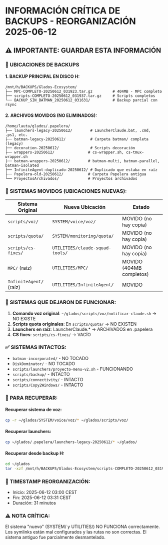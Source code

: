 # INFORMACIÓN CRÍTICA DE BACKUPS - REORGANIZACIÓN 2025-06-12

## ⚠️ IMPORTANTE: GUARDAR ESTA INFORMACIÓN

### 📍 UBICACIONES DE BACKUPS

#### 1. BACKUP PRINCIPAL EN DISCO H:
```
/mnt/h/BACKUPS/Glados-Ecosystem/
├── MPC-COMPLETO-20250612_031923.tar.gz         # 404MB - MPC completo
├── scripts-COMPLETO-20250612_031937.tar.gz     # Scripts completos
└── BACKUP_SIN_BATMAN_20250612_031631/          # Backup parcial con rsync
```

#### 2. ARCHIVOS MOVIDOS (NO ELIMINADOS):
```
/home/lauta/glados/.papelera/
├── launchers-legacy-20250612/        # LauncherClaude.bat, .cmd, .ps1, etc.
├── batman-legacy-20250612/           # Carpeta batman/ completa (legacy)
├── decoration-20250612/              # Scripts decoración
├── wrappers-20250612/               # cs-wrapper.sh, cs-tmux-wrapper.sh
├── batman-wrappers-20250612/        # batman-multi, batman-parallel, batman-isolated
├── InfiniteAgent-duplicado-20250612/ # Duplicado que estaba en raíz
├── Papelera-old-20250612/           # Carpeta Papelera antigua
└── ProyectosArchivados/             # Proyectos archivados

```

### 🔄 SISTEMAS MOVIDOS (UBICACIONES NUEVAS):

| Sistema Original | Nueva Ubicación | Estado |
|-----------------|-----------------|---------|
| `scripts/voz/` | `SYSTEM/voice/voz/` | MOVIDO (no hay copia) |
| `scripts/quota/` | `SYSTEM/monitoring/quota/` | MOVIDO (no hay copia) |
| `scripts/cs-fixes/` | `UTILITIES/claude-squad-tools/` | MOVIDO (no hay copia) |
| `MPC/` (raíz) | `UTILITIES/MPC/` | MOVIDO (404MB completos) |
| `InfiniteAgent/` (raíz) | `UTILITIES/InfiniteAgent/` | MOVIDO |

### 🚨 SISTEMAS QUE DEJARON DE FUNCIONAR:

1. **Comando voz original**: `~/glados/scripts/voz/notificar-claude.sh` → NO EXISTE
2. **Scripts quota originales**: En `scripts/quota/` → NO EXISTEN
3. **Launchers en raíz**: LauncherClaude.* → ARCHIVADOS en .papelera
4. **CS fixes**: `scripts/cs-fixes/` → VACÍO

### ✅ SISTEMAS INTACTOS:

- `batman-incorporated/` - NO TOCADO
- `DiskDominator/` - NO TOCADO
- `scripts/launchers/proyecto-menu-v2.sh` - FUNCIONANDO
- `scripts/backup/` - INTACTO
- `scripts/connectivity/` - INTACTO
- `scripts/Copy2Windows/` - INTACTO

### 🔧 PARA RECUPERAR:

#### Recuperar sistema de voz:
```bash
cp -r ~/glados/SYSTEM/voice/voz/* ~/glados/scripts/voz/
```

#### Recuperar launchers:
```bash
cp ~/glados/.papelera/launchers-legacy-20250612/* ~/glados/
```

#### Recuperar desde backup H:
```bash
cd ~/glados
tar -xzf /mnt/h/BACKUPS/Glados-Ecosystem/scripts-COMPLETO-20250612_031937.tar.gz
```

### 📅 TIMESTAMP REORGANIZACIÓN:
- Inicio: 2025-06-12 03:00 CEST
- Fin: 2025-06-12 03:31 CEST
- Duración: 31 minutos

### ⚠️ NOTA CRÍTICA:
El sistema "nuevo" (SYSTEM/ y UTILITIES/) NO FUNCIONA correctamente.
Los symlinks están mal configurados y las rutas no son correctas.
El sistema antiguo fue parcialmente desmantelado.